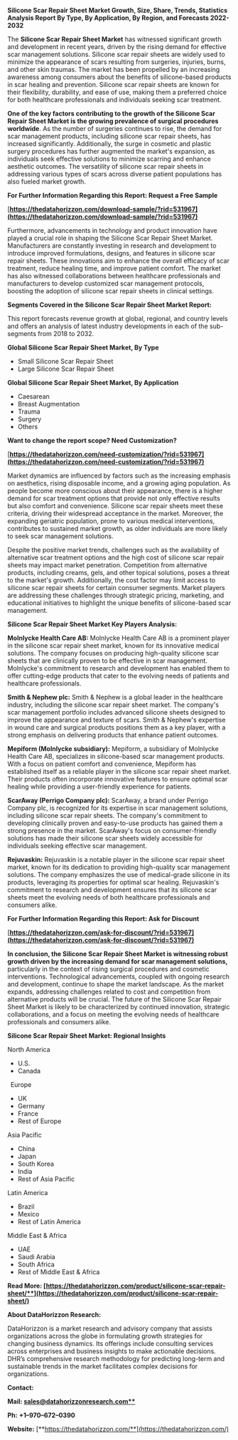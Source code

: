 ﻿**Silicone Scar Repair Sheet Market Growth, Size, Share, Trends, Statistics Analysis Report By Type, By Application, By Region, and Forecasts 2022-2032**


The **Silicone Scar Repair Sheet Market** has witnessed significant growth and development in recent years, driven by the rising demand for effective scar management solutions. Silicone scar repair sheets are widely used to minimize the appearance of scars resulting from surgeries, injuries, burns, and other skin traumas. The market has been propelled by an increasing awareness among consumers about the benefits of silicone-based products in scar healing and prevention. Silicone scar repair sheets are known for their flexibility, durability, and ease of use, making them a preferred choice for both healthcare professionals and individuals seeking scar treatment.

**One of the key factors contributing to the growth of the Silicone Scar Repair Sheet Market is the growing prevalence of surgical procedures worldwide**. As the number of surgeries continues to rise, the demand for scar management products, including silicone scar repair sheets, has increased significantly. Additionally, the surge in cosmetic and plastic surgery procedures has further augmented the market's expansion, as individuals seek effective solutions to minimize scarring and enhance aesthetic outcomes. The versatility of silicone scar repair sheets in addressing various types of scars across diverse patient populations has also fueled market growth. 

**For Further Information Regarding this Report: Request a Free Sample**	

[**https://thedatahorizzon.com/download-sample/?rid=531967](https://thedatahorizzon.com/download-sample/?rid=531967)** 

Furthermore, advancements in technology and product innovation have played a crucial role in shaping the Silicone Scar Repair Sheet Market. Manufacturers are constantly investing in research and development to introduce improved formulations, designs, and features in silicone scar repair sheets. These innovations aim to enhance the overall efficacy of scar treatment, reduce healing time, and improve patient comfort. The market has also witnessed collaborations between healthcare professionals and manufacturers to develop customized scar management protocols, boosting the adoption of silicone scar repair sheets in clinical settings.

**Segments Covered in the Silicone Scar Repair Sheet Market Report:**

This report forecasts revenue growth at global, regional, and country levels and offers an analysis of latest industry developments in each of the sub-segments from 2018 to 2032.

**Global Silicone Scar Repair Sheet Market, By Type**

- Small Silicone Scar Repair Sheet
- Large Silicone Scar Repair Sheet

**Global Silicone Scar Repair Sheet Market, By Application**

- Caesarean
- Breast Augmentation
- Trauma
- Surgery
- Others

**Want to change the report scope? Need Customization?**

[**https://thedatahorizzon.com/need-customization/?rid=531967](https://thedatahorizzon.com/need-customization/?rid=531967)** 

Market dynamics are influenced by factors such as the increasing emphasis on aesthetics, rising disposable income, and a growing aging population. As people become more conscious about their appearance, there is a higher demand for scar treatment options that provide not only effective results but also comfort and convenience. Silicone scar repair sheets meet these criteria, driving their widespread acceptance in the market. Moreover, the expanding geriatric population, prone to various medical interventions, contributes to sustained market growth, as older individuals are more likely to seek scar management solutions.

Despite the positive market trends, challenges such as the availability of alternative scar treatment options and the high cost of silicone scar repair sheets may impact market penetration. Competition from alternative products, including creams, gels, and other topical solutions, poses a threat to the market's growth. Additionally, the cost factor may limit access to silicone scar repair sheets for certain consumer segments. Market players are addressing these challenges through strategic pricing, marketing, and educational initiatives to highlight the unique benefits of silicone-based scar management.

**Silicone Scar Repair Sheet Market Key Players Analysis:** 


**Molnlycke Health Care AB:** Molnlycke Health Care AB is a prominent player in the silicone scar repair sheet market, known for its innovative medical solutions. The company focuses on producing high-quality silicone scar sheets that are clinically proven to be effective in scar management. Molnlycke's commitment to research and development has enabled them to offer cutting-edge products that cater to the evolving needs of patients and healthcare professionals.

**Smith & Nephew plc:** Smith & Nephew is a global leader in the healthcare industry, including the silicone scar repair sheet market. The company's scar management portfolio includes advanced silicone sheets designed to improve the appearance and texture of scars. Smith & Nephew's expertise in wound care and surgical products positions them as a key player, with a strong emphasis on delivering products that enhance patient outcomes.

**Mepiform (Molnlycke subsidiary):** Mepiform, a subsidiary of Molnlycke Health Care AB, specializes in silicone-based scar management products. With a focus on patient comfort and convenience, Mepiform has established itself as a reliable player in the silicone scar repair sheet market. Their products often incorporate innovative features to ensure optimal scar healing while providing a user-friendly experience for patients.

**ScarAway (Perrigo Company plc):** ScarAway, a brand under Perrigo Company plc, is recognized for its expertise in scar management solutions, including silicone scar repair sheets. The company's commitment to developing clinically proven and easy-to-use products has gained them a strong presence in the market. ScarAway's focus on consumer-friendly solutions has made their silicone scar sheets widely accessible for individuals seeking effective scar management.

**Rejuvaskin:** Rejuvaskin is a notable player in the silicone scar repair sheet market, known for its dedication to providing high-quality scar management solutions. The company emphasizes the use of medical-grade silicone in its products, leveraging its properties for optimal scar healing. Rejuvaskin's commitment to research and development ensures that its silicone scar sheets meet the evolving needs of both healthcare professionals and consumers alike.

**For Further Information Regarding this Report: Ask for Discount**	

[**https://thedatahorizzon.com/ask-for-discount/?rid=531967](https://thedatahorizzon.com/ask-for-discount/?rid=531967)** 

**In conclusion, the Silicone Scar Repair Sheet Market is witnessing robust growth driven by the increasing demand for scar management solutions,** particularly in the context of rising surgical procedures and cosmetic interventions. Technological advancements, coupled with ongoing research and development, continue to shape the market landscape. As the market expands, addressing challenges related to cost and competition from alternative products will be crucial. The future of the Silicone Scar Repair Sheet Market is likely to be characterized by continued innovation, strategic collaborations, and a focus on meeting the evolving needs of healthcare professionals and consumers alike.

**Silicone Scar Repair Sheet Market: Regional Insights**

North America

- U.S.
- Canada

` `Europe

- UK
- Germany
- France
- Rest of Europe

Asia Pacific

- China
- Japan
- South Korea
- India
- Rest of Asia Pacific

Latin America

- Brazil
- Mexico
- Rest of Latin America

Middle East & Africa

- UAE
- Saudi Arabia
- South Africa
- Rest of Middle East & Africa

**Read More: [https://thedatahorizzon.com/product/silicone-scar-repair-sheet/**](https://thedatahorizzon.com/product/silicone-scar-repair-sheet/)** 

**About DataHorizzon Research:**

DataHorizzon is a market research and advisory company that assists organizations across the globe in formulating growth strategies for changing business dynamics. Its offerings include consulting services across enterprises and business insights to make actionable decisions. DHR’s comprehensive research methodology for predicting long-term and sustainable trends in the market facilitates complex decisions for organizations.

**Contact:**

**Mail: [sales@datahorizzonresearch.com**](mailto:sales@datahorizzonresearch.com)**

**Ph:** **+1–970–672–0390**

**Website:** [**https://thedatahorizzon.com/**](https://thedatahorizzon.com/)

